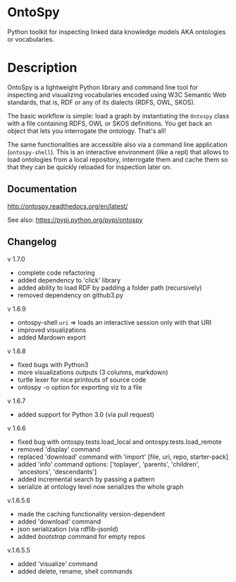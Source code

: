 OntoSpy
=======

Python toolkit for inspecting linked data knowledge models AKA ontologies or vocabularies.


Description
=======

OntoSpy is a lightweight Python library and command line tool for inspecting and visualizing vocabularies encoded using W3C Semantic Web standards, that is, RDF or any of its dialects (RDFS, OWL, SKOS). 

The basic workflow is simple: load a graph by instantiating the ``Ontospy`` class with a file containing RDFS, OWL or SKOS definitions. You get back an object that lets you interrogate the ontology. That's all!

The same functionalities are accessible also via a command line application (`ontospy-shell`). This is an interactive environment (like a repl) that allows to load ontologies from a local repository, interrogate them and cache them so that they can be quickly reloaded for inspection later on. 


Documentation
---------------
http://ontospy.readthedocs.org/en/latest/

See also: https://pypi.python.org/pypi/ontospy



Changelog
---------------

v 1.7.0
- complete code refactoring
- added dependency to 'click' library
- added ability to load RDF by padding a folder path (recursively)
- removed dependency on github3.py

v 1.6.9
- ontospy-shell `uri` => loads an interactive session only with that URI
- improved visualizations
- added Mardown export


v 1.6.8
- fixed bugs with Python3
- more visualizations outputs (3 columns, markdown)
- turtle lexer for nice printouts of source code 
- ontospy -o option for exporting viz to a file


v 1.6.7
- added support for Python 3.0 (via pull request)


v 1.6.6 
- fixed bug with ontospy.tests.load_local and ontospy.tests.load_remote
- removed 'display' command
- replaced 'download' command with 'import' [file, uri, repo, starter-pack]
- added 'info' command options: ['toplayer', 'parents', 'children', 'ancestors', 'descendants']
- added incremental search by passing a pattern 
- serialize at ontology level now serializes the whole graph


v.1.6.5.6
- made the caching functionality version-dependent 
- added 'download' command
- json serialization (via rdflib-jsonld)
- added *bootstrap* command for empty repos
 

v.1.6.5.5
- added 'visualize' command
- added delete, rename, shell commands 